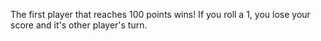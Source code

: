 The first player that reaches 100 points wins! If you roll a 1, you lose your score and it's other player's turn.
